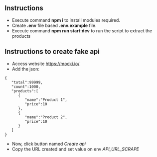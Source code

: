## Instructions 

- Execute command **npm i** to install modules required.
- Create **.env** file based **.env.example** file.
- Execute command **npm run start:dev** to run the script to extract the products

## Instructions to create fake api

- Access website https://mocki.io/
- Add the json:
```
{
   "total":99999,
   "count":1000,
   "products":[
      {
         "name":"Product 1",
         "price":10
      },
      {
         "name":"Product 2",
         "price":10
      }
   ]
}
```
- Now, click button named *Create api*
- Copy the URL created and set value on env *API_URL_SCRAPE*